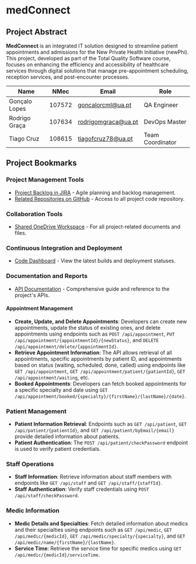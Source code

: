 # medConnect

## Project Abstract
**MedConnect** is an integrated IT solution designed to streamline patient appointments and admissions for the New Private Health Initiative (newPhi). This project, developed as part of the Total Quality Software course, focuses on enhancing the efficiency and accessibility of healthcare services through digital solutions that manage pre-appointment scheduling, reception services, and post-encounter processes.



| Name | NMec | Email | Role |
|------|------|------|------|
| Gonçalo Lopes | 107572 | goncalorcml@ua.pt | QA Engineer |
| Rodrigo Graça | 107634 | rodrigomgraca@ua.pt | DevOps Master |
| Tiago Cruz | 108615 | tiagofcruz78@ua.pt | Team Coordinator |


## Project Bookmarks

### Project Management Tools
- [Project Backlog in JIRA](https://tiagofcruz78.atlassian.net/jira/software/projects/SCRUM/boards/1/backlog) - Agile planning and backlog management.
- [Related Repositories on GitHub](https://github.com/TiagoC18/newPhi) - Access to all project code repository.

### Collaboration Tools
- [Shared OneDrive Workspace](https://uapt33090-my.sharepoint.com/:f:/g/personal/tiagofcruz78_ua_pt/EnM4OJ3Awo1MlxC3y3Ngl4gBxEy2cs4P3P8LqFD5uM0VMQ?e=RpWfc4) - For all project-related documents and files.

### Continuous Integration and Deployment
- [Code Dashboard](https://sonarcloud.io/project/overview?id=TiagoC18_medConnect) - View the latest builds and deployment statuses.


### Documentation and Reports
- [API Documentation](http://localhost:8080/swagger-ui/index.html) - Comprehensive guide and reference to the project's APIs.

#### Appointment Management
- **Create, Update, and Delete Appointments**: Developers can create new appointments, update the status of existing ones, and delete appointments using endpoints such as `POST /api/appointment`, `PUT /api/appointment/{appointmentId}/{newStatus}`, and `DELETE /api/appointment/delete/{appointmentId}`.
- **Retrieve Appointment Information**: The API allows retrieval of all appointments, specific appointments by patient ID, and appointments based on status (waiting, scheduled, done, called) using endpoints like `GET /api/appointment`, `GET /api/appointment/patient/{patientId}`, `GET /api/appointment/waiting`, etc.
- **Booked Appointments**: Developers can fetch booked appointments for a specific specialty and date using `GET /api/appointment/booked/{specialty}/{firstName}/{lastName}/{date}`.


### Patient Management
- **Patient Information Retrieval**: Endpoints such as `GET /api/patient`, `GET /api/patient/{patientId}`, and `GET /api/patient/byEmail/{email}` provide detailed information about patients.
- **Patient Authentication**: The `POST /api/patient/checkPassword` endpoint is used to verify patient credentials.


### Staff Operations
- **Staff Information**: Retrieve information about staff members with endpoints like `GET /api/staff` and `GET /api/staff/{staffId}`.
- **Staff Authentication**: Verify staff credentials using `POST /api/staff/checkPassword`.



### Medic Information
- **Medic Details and Specialties**: Fetch detailed information about medics and their specialties using endpoints such as `GET /api/medic`, `GET /api/medic/{medicId}`, `GET /api/medic/specialty/{specialty}`, and `GET /api/medic/name/{firstName}/{lastName}`.
- **Service Time**: Retrieve the service time for specific medics using `GET /api/medic/{medicId}/serviceTime`.

